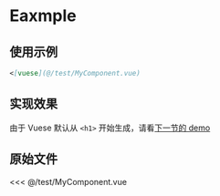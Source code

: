 # Eaxmple

## 使用示例

```md
<[vuese](@/test/MyComponent.vue)
```

## 实现效果
由于 Vuese 默认从 `<h1>` 开始生成，请看[下一节的 demo](./demo.md)

## 原始文件

<<< @/test/MyComponent.vue
